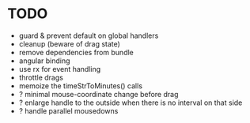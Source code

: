 
# TODO

- guard & prevent default on global handlers
- cleanup (beware of drag state)
- remove dependencies from bundle
- angular binding
- use rx for event handling
- throttle drags
- memoize the timeStrToMinutes() calls
- ? minimal mouse-coordinate change before drag
- ? enlarge handle to the outside when there is no interval on that side
- ? handle parallel mousedowns
